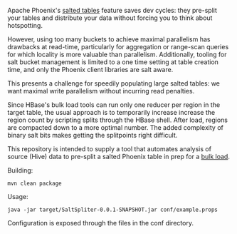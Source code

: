 Apache Phoenix's [salted tables](http://phoenix.apache.org/salted.html) feature saves dev cycles: they pre-split your tables and distribute your data without forcing you to think about hotspotting.

However, using too many buckets to achieve maximal parallelism has drawbacks at read-time, particularly for aggregation or range-scan queries for which locality is more valuable than parallelism. Additionally, tooling for salt bucket management is limited to a one time setting at table creation time, and only the Phoenix client libraries are salt aware.

This presents a challenge for speedily populating large salted tables: we want maximal write parallelism without incurring read penalties.

Since HBase's bulk load tools can run only one reducer per region in the target table, the usual approach is to temporarily increase increase the region count by scripting splits through the HBase shell. After load, regions are compacted down to a more optimal number. The added complexity of binary salt bits makes getting the splitpoints right difficult.

This repository is intended to supply a tool that automates analysis of source (Hive) data to pre-split a salted Phoenix table in prep for a [bulk load](http://phoenix.apache.org/bulk_dataload.html).

Building:
```
mvn clean package
```

Usage:
```
java -jar target/SaltSpliter-0.0.1-SNAPSHOT.jar conf/example.props
```

Configuration is exposed through the files in the conf directory.
